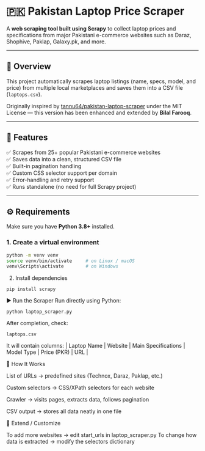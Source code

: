 # 🇵🇰 Pakistan Laptop Price Scraper

A **web scraping tool built using Scrapy** to collect laptop prices and specifications from major Pakistani e-commerce websites such as Daraz, Shophive, Paklap, Galaxy.pk, and more.

---

## 🧠 Overview
This project automatically scrapes laptop listings (name, specs, model, and price) from multiple local marketplaces and saves them into a CSV file (`laptops.csv`).

Originally inspired by [tannu64/pakistan-laptop-scraper](https://github.com/tannu64/pakistan-laptop-scraper) under the MIT License — this version has been enhanced and extended by **Bilal Farooq**.

---

## 🚀 Features
✅ Scrapes from 25+ popular Pakistani e-commerce websites  
✅ Saves data into a clean, structured CSV file  
✅ Built-in pagination handling  
✅ Custom CSS selector support per domain  
✅ Error-handling and retry support  
✅ Runs standalone (no need for full Scrapy project)

---

## ⚙️ Requirements
Make sure you have **Python 3.8+** installed.

### 1. Create a virtual environment
```bash
python -m venv venv
source venv/bin/activate     # on Linux / macOS
venv\Scripts\activate        # on Windows
```

2. Install dependencies
```
pip install scrapy
```

▶️ Run the Scraper
Run directly using Python:
```
python laptop_scraper.py
```

After completion, check:
```
laptops.csv
```

It will contain columns:
| Laptop Name | Website | Main Specifications | Model Type | Price (PKR) | URL |

🧩 How It Works

List of URLs → predefined sites (Technox, Daraz, Paklap, etc.)

Custom selectors → CSS/XPath selectors for each website

Crawler → visits pages, extracts data, follows pagination

CSV output → stores all data neatly in one file

🧱 Extend / Customize

To add more websites → edit start_urls in laptop_scraper.py
To change how data is extracted → modify the selectors dictionary
